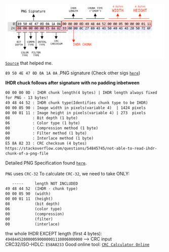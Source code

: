 ![IHDR Structure](../content/assets/images/IHDR_structure.png)<br>
[`Source`](https://stackoverflow.com/questions/54845745/not-able-to-read-ihdr-chunk-of-a-png-file) that helped me.

`89 50 4E 47 0D 0A 1A 0A` .PNG signature (Check other sigs [`here`](https://en.wikipedia.org/wiki/List_of_file_signatures))

**IHDR chuck follows after signature with no padding inbetween**

```
00 00 00 0D : IHDR chunk length(4 bytes) | IHDR length always fixed for PNG - 13 bytes!
49 48 44 52 : IHDR chunk type(Identifies chunk type to be IHDR)
00 00 05 90 : Image width in pixels(variable 4)  | 1424 pixels
00 00 01 11 : Image height in pixels(variable 4) | 273  pixels
08	        : Bit depth (1 byte)
06          : Color type (1 byte)
00          : Compression method (1 byte) 
00          : Filter method (1 byte)
00          : Interlace method (1 byte)
E5 8A 82 33 : CRC checksum (4 bytes) https://stackoverflow.com/questions/54845745/not-able-to-read-ihdr-chunk-of-a-png-file
```

Detailed PNG Specification found [`here`](https://www.libpng.org/pub/png/spec/1.2/PNG-Chunks.html).<br><br>
`PNG` uses `CRC-32` 
To calculate `CRC-32`, we need to take ONLY:
```
   -----     length NOT INCLUDED
49 48 44 52  (IHDR - chunk type)
00 00 05 90  (width)
00 00 01 11  (height) 
08           (bit depth)
06           (color type)
00           (compression)
00           (filter)
00           (interlace)
```
thw whole IHDR EXCEPT length (first 4 bytes): `4948445200000590000001110806000000` --> CRC input<br>
CRC32/ISO-HDLC: `E58A8233`  Good online tool: [`CRC Calculator Online`](https://calctools.online/en/checksum/crc)                                      



